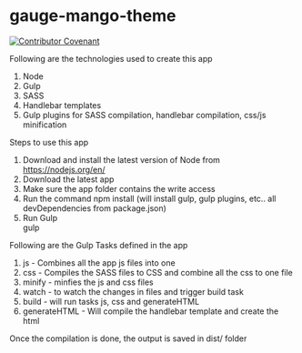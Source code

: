# gauge-mango-theme

[![Contributor Covenant](https://img.shields.io/badge/Contributor%20Covenant-v1.4%20adopted-ff69b4.svg)](code-of-conduct.md)

Following are the technologies used to create this app
  1. Node
  2. Gulp
  3. SASS
  4. Handlebar templates
  5. Gulp plugins for SASS compilation, handlebar compilation, css/js minification

Steps to use this app
  1. Download and install the latest version of Node from https://nodejs.org/en/
  2. Download the latest app
  3. Make sure the app folder contains the write access
  4. Run the command
      npm install (will install gulp, gulp plugins, etc.. all devDependencies from package.json)
  5. Run Gulp  
      gulp <gulp-taskname>

Following are the Gulp Tasks defined in the app
  1. js - Combines all the app js files into one
  2. css - Compiles the SASS files to CSS and combine all the css to one file
  3. minify - minfies the js and css files
  4. watch - to watch the changes in files and trigger build task
  5. build - will run tasks js, css and generateHTML
  6. generateHTML - Will compile the handlebar template and create the html

Once the compilation is done, the output is saved in dist/ folder
